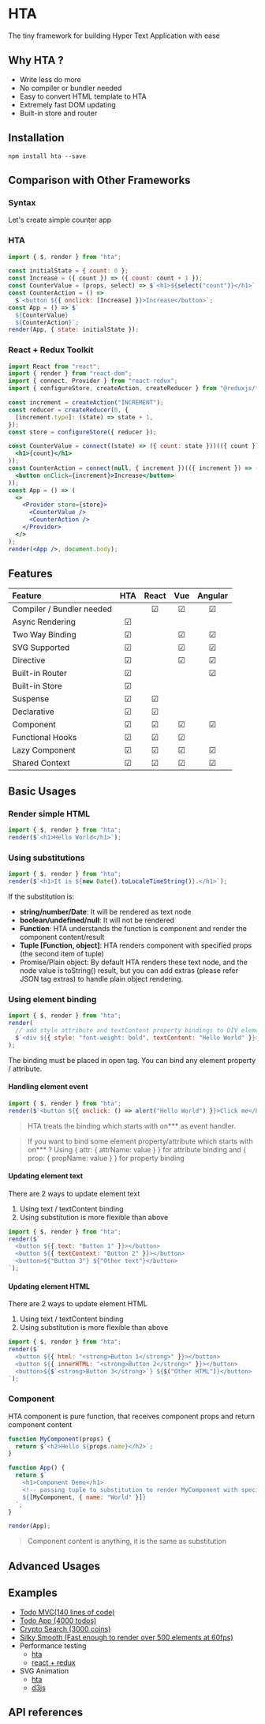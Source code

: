 # HTA

The tiny framework for building Hyper Text Application with ease

## Why HTA ?

- Write less do more
- No compiler or bundler needed
- Easy to convert HTML template to HTA
- Extremely fast DOM updating
- Built-in store and router

## Installation

```
npm install hta --save
```

## Comparison with Other Frameworks

### Syntax

Let's create simple counter app

### HTA

```js
import { $, render } from "hta";

const initialState = { count: 0 };
const Increase = ({ count }) => ({ count: count + 1 });
const CounterValue = (props, select) => $`<h1>${select("count")}</h1>`;
const CounterAction = () =>
  $`<button ${{ onclick: [Increase] }}>Increase</button>`;
const App = () => $`
  ${CounterValue}
  ${CounterAction}`;
render(App, { state: initialState });
```

### React + Redux Toolkit

```jsx
import React from "react";
import { render } from "react-dom";
import { connect, Provider } from "react-redux";
import { configureStore, createAction, createReducer } from "@reduxjs/toolkit";

const increment = createAction("INCREMENT");
const reducer = createReducer(0, {
  [increment.type]: (state) => state + 1,
});
const store = configureStore({ reducer });

const CounterValue = connect((state) => ({ count: state }))(({ count }) => (
  <h1>{count}</h1>
));
const CounterAction = connect(null, { increment })(({ increment }) => (
  <button onClick={increment}>Increase</button>
));
const App = () => (
  <>
    <Provider store={store}>
      <CounterValue />
      <CounterAction />
    </Provider>
  </>
);
render(<App />, document.body);
```

## Features

| Feature                   |   HTA   |  React  |   Vue   | Angular |
| :------------------------ | :-----: | :-----: | :-----: | :-----: |
| Compiler / Bundler needed |         | &#9745; | &#9745; | &#9745; |
| Async Rendering           | &#9745; |         |         |         |
| Two Way Binding           | &#9745; |         | &#9745; | &#9745; |
| SVG Supported             | &#9745; |         | &#9745; | &#9745; |
| Directive                 | &#9745; |         | &#9745; | &#9745; |
| Built-in Router           | &#9745; |         |         | &#9745; |
| Built-in Store            | &#9745; |         |         |         |
| Suspense                  | &#9745; | &#9745; |         |         |
| Declarative               | &#9745; | &#9745; |         |         |
| Component                 | &#9745; | &#9745; | &#9745; | &#9745; |
| Functional Hooks          | &#9745; | &#9745; | &#9745; |         |
| Lazy Component            | &#9745; | &#9745; | &#9745; | &#9745; |
| Shared Context            | &#9745; | &#9745; | &#9745; | &#9745; |

## Basic Usages

### Render simple HTML

```js
import { $, render } from "hta";
render($`<h1>Hello World</h1>`);
```

### Using substitutions

```js
import { $, render } from "hta";
render($`<h1>It is ${new Date().toLocaleTimeString()}.</h1>`);
```

If the substitution is:

- **string/number/Date**: It will be rendered as text node
- **boolean/undefined/null**: It will not be rendered
- **Function**: HTA understands the function is component and render the component content/result
- **Tuple \[Function, object\]**: HTA renders component with specified props (the second item of tuple)
- Promise/Plain object: By default HTA renders these text node, and the node value is toString() result,
  but you can add extras (please refer JSON tag extras) to handle plain object rendering.

### Using element binding

```js
import { $, render } from "hta";
render(
  // add style attribute and textContent property bindings to DIV element
  $`<div ${{ style: "font-weight: bold", textContent: "Hello World" }}></div>`
);
```

The binding must be placed in open tag. You can bind any element property / attribute.

#### Handling element event

```js
import { $, render } from "hta";
render($`<button ${{ onclick: () => alert("Hello World") }}>Click me</button>`);
```

> HTA treats the binding which starts with on\*\*\* as event handler.

> If you want to bind some element property/attribute which starts with on\*\*\* ?
> Using { attr: { attrName: value } } for attribute binding and { prop: { propName: value } } for property binding

#### Updating element text

There are 2 ways to update element text

1. Using text / textContent binding
1. Using substitution is more flexible than above

```js
import { $, render } from "hta";
render($`
  <button ${{ text: "Button 1" }}></button>
  <button ${{ textContext: "Button 2" }}></button>
  <button>${"Button 3"} ${"Other text"}</button>
`);
```

#### Updating element HTML

There are 2 ways to update element HTML

1. Using text / textContent binding
1. Using substitution is more flexible than above

```js
import { $, render } from "hta";
render($`
  <button ${{ html: "<strong>Button 1</strong>" }}></button>
  <button ${{ innerHTML: "<strong>Button 2</strong>" }}></button>
  <button>${$`<strong>Button 3</strong>`} ${$("Other HTML")}</button>
`);
```

### Component

HTA component is pure function, that receives component props and return component content

```js
function MyComponent(props) {
  return $`<h2>Hello ${props.name}</h2>`;
}

function App() {
  return $`
    <h1>Component Demo</h1>
    <!-- passing tuple to substitution to render MyComponent with specified props  -->
    ${[MyComponent, { name: "World" }]}
  `;
}

render(App);
```

> Component content is anything, it is the same as substitution

## Advanced Usages

## Examples

- [Todo MVC(140 lines of code)](https://codesandbox.io/s/hta-todomvc-76dib?file=/src/index.js)
- [Todo App (4000 todos)](https://codesandbox.io/s/hta-todo-performance-forked-1xmx5?file=/src/index.js)
- [Crypto Search (3000 coins)](https://codesandbox.io/s/hta-crypto-search-rv39j?file=/src/hta/index.js)
- [Silky Smooth (Fast enough to render over 500 elements at 60fps)](https://codesandbox.io/s/hta-silky-smooth-2-s3l3r?file=/src/index.js)
- Performance testing
  - [hta](https://codesandbox.io/s/hta-v1-performance-b3dou?file=/src/index.js)
  - [react + redux](https://codesandbox.io/s/redux-performance-hbit7)
- SVG Animation
  - [hta](https://codesandbox.io/s/hta-v1-balls-anim-90v1j?file=/src/index.js)
  - [d3js](http://tommykrueger.com/projects/d3tests/performance-test.php)

## API references
